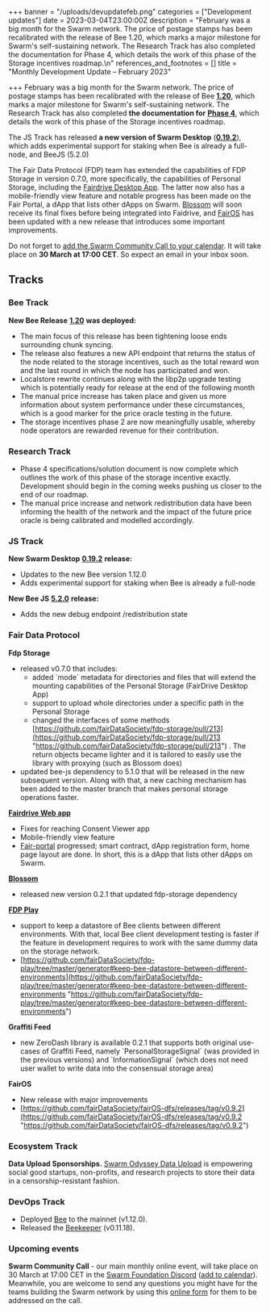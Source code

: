+++
banner = "/uploads/devupdatefeb.png"
categories = ["Development updates"]
date = 2023-03-04T23:00:00Z
description = "February was a big month for the Swarm network. The price of postage stamps has been recalibrated with the release of Bee 1.20, which marks a major milestone for Swarm's self-sustaining network. The Research Track has also completed the documentation for Phase 4, which details the work of this phase of the Storage incentives roadmap.\n"
references_and_footnotes = []
title = "Monthly Development Update –  February 2023"

+++
February was a big month for the Swarm network. The price of postage stamps has been recalibrated with the release of Bee [**1.20**](https://github.com/ethersphere/bee/releases/tag/v1.12.0), which marks a major milestone for Swarm's self-sustaining network. The Research Track has also completed **the documentation for** [**Phase 4**](https://blog.ethswarm.org/foundation/2022/towards-the-world-computer.-the-swarm-network-upgrade-has-started./), which details the work of this phase of the Storage incentives roadmap.

The JS Track has released **a new version of Swarm Desktop** ([**0.19.2**](https://github.com/ethersphere/swarm-desktop/releases/tag/v0.19.2)), which adds experimental support for staking when Bee is already a full-node, and BeeJS (5.2.0)

The Fair Data Protocol (FDP) team has extended the capabilities of FDP Storage in version 0.7.0, more specifically, the capabilities of Personal Storage, including the [Fairdrive Desktop App](https://fairdatasociety.github.io/fairdrive-desktop-app/). The latter now also has a mobile-friendly view feature and notable progress has been made on the Fair Portal, a dApp that lists other dApps on Swarm. [Blossom](https://github.com/fairDataSociety/blossom) will soon receive its final fixes before being integrated into Faidrive, and [FairOS](https://github.com/fairDataSociety/fairOS-dfs/releases/tag/v0.9.2) has been updated with a new release that introduces some important improvements.

Do not forget to [add the Swarm Community Call to your calendar](https://www.addevent.com/event/On16281759). It will take place on **30 March at 17:00 CET**. So expect an email in your inbox soon.

## Tracks

### **Bee Track**

**New Bee Release** [**1.20**](https://github.com/ethersphere/bee/releases/tag/v1.12.0) **was deployed:**

* The main focus of this release has been tightening loose ends surrounding chunk syncing.
* The release also features a new API endpoint that returns the status of the node related to the storage incentives, such as the total reward won and the last round in which the node has participated and won.
* Localstore rewrite continues along with the libp2p upgrade testing which is potentially ready for release at the end of the following month
* The manual price increase has taken place and given us more information about system performance under these circumstances, which is a good marker for the price oracle testing in the future.
* The storage incentives phase 2 are now meaningfully usable, whereby node operators are rewarded revenue for their contribution.

### **Research Track**

* Phase 4 specifications/solution document is now complete which outlines the work of this phase of the storage incentive exactly. Development should begin in the coming weeks pushing us closer to the end of our roadmap.
* The manual price increase and network redistribution data have been informing the health of the network and the impact of the future price oracle is being calibrated and modelled accordingly.

### **JS Track**

**New Swarm Desktop** [**0.19.2**](https://github.com/ethersphere/swarm-desktop/releases/tag/v0.19.2) **release:**

* Updates to the new Bee version 1.12.0
* Adds experimental support for staking when Bee is already a full-node

**New Bee JS** [**5.2.0**](https://github.com/ethersphere/bee-js/releases/tag/v5.2.0) **release:**

* Adds the new debug endpoint /redistribution state

### **Fair Data Protocol**

**Fdp Storage**

* released v0.7.0 that includes:
  * added \`mode\` metadata for directories and files that will extend the mounting capabilities of the Personal Storage (FairDrive Desktop App)
  * support to upload whole directories under a specific path in the Personal Storage
  * changed the interfaces of some methods [https://github.com/fairDataSociety/fdp-storage/pull/213](https://github.com/fairDataSociety/fdp-storage/pull/213 "https://github.com/fairDataSociety/fdp-storage/pull/213") . The return objects became lighter and it is tailored to easily use the library with proxying (such as Blossom does)
* updated bee-js dependency to 5.1.0 that will be released in the new subsequent version. Along with that, a new caching mechanism has been added to the master branch that makes personal storage operations faster.

[**Fairdrive Web app**](https://fairdrive.fairdatasociety.org/)

* Fixes for reaching Consent Viewer app
* Mobile-friendly view feature
* [Fair-portal](https://github.com/fairDataSociety/fair-portal) progressed; smart contract, dApp registration form, home page layout are done. In short, this is a dApp that lists other dApps on Swarm.

[**Blossom**](https://github.com/fairDataSociety/blossom)

* released new version 0.2.1 that updated fdp-storage dependency

[**FDP Play**](https://github.com/fairDataSociety/fdp-play)

* support to keep a datastore of Bee clients between different environments. With that, local Bee client development testing is faster if the feature in development requires to work with the same dummy data on the storage network.
* [https://github.com/fairDataSociety/fdp-play/tree/master/generator#keep-bee-datastore-between-different-environments](https://github.com/fairDataSociety/fdp-play/tree/master/generator#keep-bee-datastore-between-different-environments "https://github.com/fairDataSociety/fdp-play/tree/master/generator#keep-bee-datastore-between-different-environments")

**Graffiti Feed**

* new ZeroDash library is available 0.2.1 that supports both original use-cases of Graffiti Feed, namely \`PersonalStorageSignal\` (was provided in the previous versions) and \`InformationSignal\` (which does not need user wallet to write data into the consensual storage area)

**FairOS**

* New release with major improvements
* [https://github.com/fairDataSociety/fairOS-dfs/releases/tag/v0.9.2](https://github.com/fairDataSociety/fairOS-dfs/releases/tag/v0.9.2 "https://github.com/fairDataSociety/fairOS-dfs/releases/tag/v0.9.2")

### **Ecosystem Track**

**Data Upload Sponsorships.** [Swarm Odyssey Data Upload](http://my.ethswarm.org/uploads) is empowering social good startups, non-profits, and research projects to store their data in a censorship-resistant fashion.

### **DevOps Track**

* Deployed [Bee](https://github.com/ethersphere/bee) to the mainnet (v1.12.0).
* Released the [Beekeeper](https://github.com/ethersphere/beekeeper) (v0.11.18).

### **Upcoming events**

**Swarm Community Call** - our main monthly online event, will take place on 30 March at 17:00 CET in the [Swarm Foundation Discord](https://discord.com/channels/799027393297514537/801438093927776286) ([add to calendar](https://www.addevent.com/event/On16281759)). Meanwhile, you are welcome to send any questions you might have for the teams building the Swarm network by using this [online form](https://airtable.com/shrBRyrMkXFsJvLS3) for them to be addressed on the call.